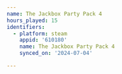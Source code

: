 ```yaml
---
name: The Jackbox Party Pack 4
hours_played: 15
identifiers:
  - platform: steam
    appid: '610180'
    name: The Jackbox Party Pack 4
    synced_on: '2024-07-04'

---
```

